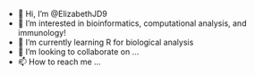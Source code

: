 - 👋 Hi, I’m @ElizabethJD9
- 👀 I’m interested in bioinformatics, computational analysis, and immunology! 
- 🌱 I’m currently learning R for biological analysis 
- 💞️ I’m looking to collaborate on ...
- 📫 How to reach me ...

<!---
ElizabethJD9/ElizabethJD9 is a ✨ special ✨ repository because its `README.md` (this file) appears on your GitHub profile.
You can click the Preview link to take a look at your changes.
--->
